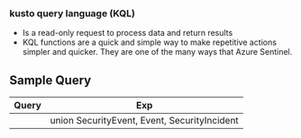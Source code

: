 ### kusto query language (KQL)
- Is a read-only request to process data and return results
- KQL functions are a quick and simple way to make repetitive actions simpler and quicker. They are one of the many ways that Azure Sentinel. 

Sample Query
----

|Query|Exp|
|--|--|
||union SecurityEvent, Event, SecurityIncident | where EventID == 4624 | |  successfully logged on |
